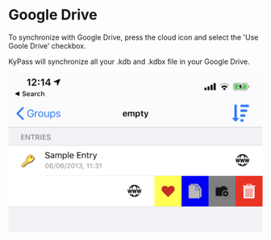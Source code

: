 # Google Drive

To synchronize with Google Drive, press the cloud icon and select the 'Use Goole Drive' checkbox.

KyPass will synchronize all your .kdb and .kdbx file in your Google Drive.

![Cloud provider page](../../.gitbook/assets/image%20%286%29.png)

